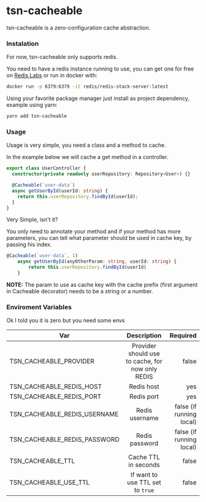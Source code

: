 # tsn-cacheable

tsn-cacheable is a zero-configuration cache abstraction.

### Instalation

For now, tsn-cacheable only supports redis.

You need to have a redis instance running to use, you can get one for free on [Redis Labs](https://app.redislabs.com/#/) or run in docker with:

```bash
docker run -p 6379:6379 -it redis/redis-stack-server:latest
```

Using your favorite package manager just install as project dependency, example using yarn:

```bash
yarn add tsn-cacheable
```

### Usage

Usage is very simple, you need a class and a method to cache.

In the example below we will cache a get method in a controller.

```typescript
export class UserController {
  constructor(private readonly userRepository: Repository<User>) {}

  @Cacheable(`user-data`)
  async getUserById(userId: string) {
    return this.userRepository.findById(userId);
  }
}
```

Very Simple, isn't it?

You only need to annotate your method and if your method has more parameters, you can tell what parameter should be used in cache key, by passing his index.

```typescript
@Cacheable(`user-data`, 1)
    async getUserById(anyOtherParam: string, userId: string) {
        return this.userRepository.findById(userId)
    }
```

**NOTE:** The param to use as cache key with the cache prefix (first argument in Cacheable decorator) needs to be a string or a number.

### Enviroment Variables

Ok I told you it is zero but you need some envs

| Var                          |                   Description                    |                 Required |
| ---------------------------- | :----------------------------------------------: | -----------------------: |
| TSN_CACHEABLE_PROVIDER       | Provider should use to cache, for now only REDIS |                    false |
| TSN_CACHEABLE_REDIS_HOST     |                    Redis host                    |                      yes |
| TSN_CACHEABLE_REDIS_PORT     |                    Redis port                    |                      yes |
| TSN_CACHEABLE_REDIS_USERNAME |                  Redis username                  | false (if running local) |
| TSN_CACHEABLE_REDIS_PASSWORD |                  Redis password                  | false (if running local) |
| TSN_CACHEABLE_TTL            |               Cache TTL in seconds               |                    false |
| TSN_CACHEABLE_USE_TTL        |         If want to use TTL set to `true`         |                    false |

